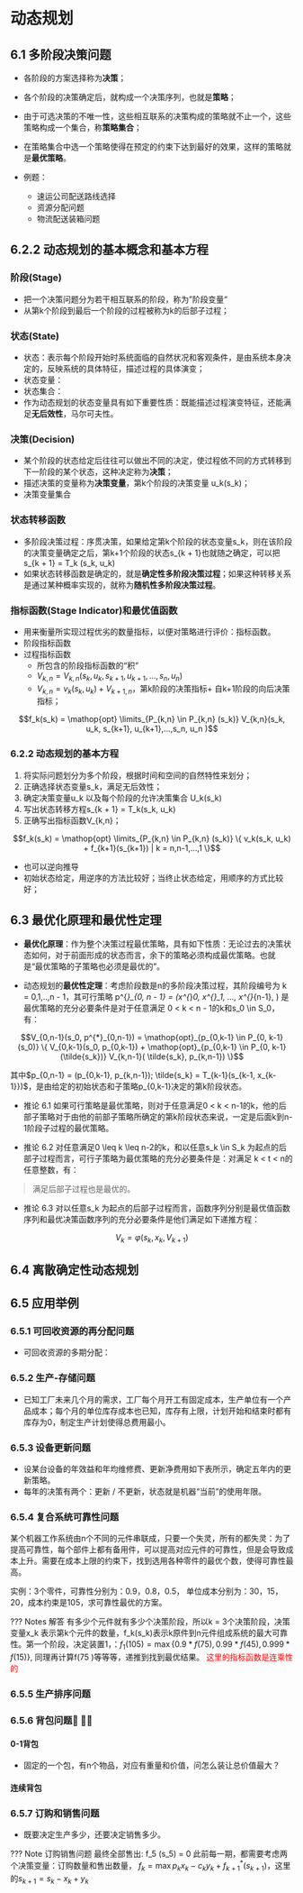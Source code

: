 # 动态规划

## 6.1 多阶段决策问题

- 各阶段的方案选择称为**决策**；
- 各个阶段的决策确定后，就构成一个决策序列，也就是**策略**；
- 由于可选决策的不唯一性，这些相互联系的决策构成的策略就不止一个，这些策略构成一个集合，称**策略集合**；
- 在策略集合中选一个策略使得在预定的约束下达到最好的效果，这样的策略就是**最优策略**。

- 例题：
    - 速运公司配送路线选择
    - 资源分配问题
    - 物流配送装箱问题

## 6.2.2 动态规划的基本概念和基本方程

### 阶段(Stage)
- 把一个决策问题分为若干相互联系的阶段，称为”阶段变量“
- 从第k个阶段到最后一个阶段的过程被称为k的后部子过程；

### 状态(State)
- 状态：表示每个阶段开始时系统面临的自然状况和客观条件，是由系统本身决定的，反映系统的具体特征，描述过程的具体演变；
- 状态变量：
- 状态集合：
- 作为动态规划的状态变量具有如下重要性质：既能描述过程演变特征，还能满足**无后效性**，马尔可夫性。  

### 决策(Decision)
- 某个阶段的状态给定后往往可以做出不同的决定，使过程依不同的方式转移到下一阶段的某个状态，这种决定称为**决策**； 
- 描述决策的变量称为**决策变量**，第k个阶段的决策变量 u_k(s_k)；
- 决策变量集合

### 状态转移函数
- 多阶段决策过程：序贯决策，如果给定第k个阶段的状态变量s_k，则在该阶段的决策变量确定之后，第k+1个阶段的状态s_{k + 1}也就随之确定，可以把s_{k + 1} = T_k (s_k, u_k)
- 如果状态转移函数是确定的，就是**确定性多阶段决策过程**；如果这种转移关系是通过某种概率实现的，就称为**随机性多阶段决策过程**。

### 指标函数(Stage Indicator)和最优值函数
- 用来衡量所实现过程优劣的数量指标，以便对策略进行评价：指标函数。
- 阶段指标函数
- 过程指标函数
    - 所包含的阶段指标函数的“积”
    - $V_{k, n} = V_{k,n}(s_k, u_k, s_{k+1}, u_{k+1},...,s_n, u_n)$
    - $V_{k,n} = v_k(s_k,u_k) + V_{k+1,n}$，第k阶段的决策指标+ 自k+1阶段的向后决策指标；

$$f_k(s_k) = \mathop{opt} \limits_{P_{k,n} \in P_{k,n} (s_k)} V_{k,n}(s_k, u_k, s_{k+1}, u_{k+1},...,s_n, u_n )$$ 

### 6.2.2 动态规划的基本方程

1. 将实际问题划分为多个阶段，根据时间和空间的自然特性来划分；
2. 正确选择状态变量s_k，满足无后效性；
3. 确定决策变量u_k 以及每个阶段的允许决策集合 U_k(s_k)
4. 写出状态转移方程s_{k + 1} = T_k(s_k, u_k)
5. 正确写出指标函数V_{k,n}；

$$f_k(s_k) = \mathop{opt} \limits_{P_{k,n} \in P_{k,n} (s_k)} \{ v_k(s_k, u_k) + f_{k+1}(s_{k+1}) | k = n,n-1,...,1 \}$$

- 也可以逆向推导
- 初始状态给定，用逆序的方法比较好；当终止状态给定，用顺序的方式比较好；

## 6.3 最优化原理和最优性定理

- **最优化原理**：作为整个决策过程最优策略，具有如下性质：无论过去的决策状态如何，对于前面形成的状态而言，余下的策略必须构成最优策略。也就是“最优策略的子策略也必须是最优的”。


- 动态规划的**最优性定理**：考虑阶段数是n的多阶段决策过程，其阶段编号为 k = 0,1,..,n - 1，其可行策略 p^{*}_{0, n - 1} = (x^{*}_0, x^{*}_1, ..., x^{*}_{n-1}, ) 是最优策略的充分必要条件是对于任意满足 0 < k < n - 1的k和s_0 \in S_0，有：

$$V_{0,n-1}(s_0, p^{*}_{0,n-1}) = \mathop{opt}_{p_{0,k-1} \in P_{0, k-1}(s_0)} \{ V_{0,k-1}(s_0, p_{0,k-1}) +  \mathop{opt}_{p_{0,k-1} \in P_{0, k-1}(\tilde{s_k})} V_{k,n-1}( \tilde{s_k}, p_{k,n-1}) \}$$

其中$p_{0,n-1} = (p_{0,k-1}, p_{k,n-1}); \tilde{s_k} = T_{k-1}(s_{k-1, x_{k-1}})$，是由给定的初始状态和子策略p_{0,k-1}决定的第k阶段状态。


- 推论 6.1 如果可行策略是最优策略，则对于任意满足0 < k < n-1的k，他的后部子策略对于由他的前部子策略所确定的第k阶段状态来说，一定是后面k到n-1阶段子过程的最优策略。

- 推论 6.2 对任意满足0 \leq k \leq n-2的k，和以任意s_k \in S_k 为起点的后部子过程而言，可行子策略为最优策略的充分必要条件是：对满足 k < t < n的任意整数，有：

$$$$

> 满足后部子过程也是最优的。

- 推论 6.3 对以任意s_k 为起点的后部子过程而言，函数序列分别是最优值函数序列和最优决策函数序列的充分必要条件是他们满足如下递推方程：

$$$$

$$V_k = \varphi (s_k, x_k, V_{k+1})$$

## 6.4 离散确定性动态规划

## 6.5 应用举例

### 6.5.1 可回收资源的再分配问题

- 可回收资源的多期分配：
### 6.5.2 生产-存储问题

- 已知工厂未来几个月的需求，工厂每个月开工有固定成本，生产单位有一个产品成本；每个月的单位库存成本也已知，库存有上限，计划开始和结束时都有库存为0，制定生产计划使得总费用最小。


### 6.5.3 设备更新问题

- 设某台设备的年效益和年均维修费、更新净费用如下表所示，确定五年内的更新策略。
- 每年的决策有两个：更新 / 不更新，状态就是机器“当前”的使用年限。

### 6.5.4 复合系统可靠性问题

某个机器工作系统由n个不同的元件串联成，只要一个失灵，所有的都失灵：为了提高可靠性，每个部件上都有备用件，可以提高对应元件的可靠性，但是会导致成本上升。需要在成本上限的约束下，找到选用各种零件的最优个数，使得可靠性最高。

实例：3个零件，可靠性分别为：0.9，0.8，0.5， 单位成本分别为：30，15，20，成本约束是105，求可靠性最优的方案。

??? Notes 解答
    有多少个元件就有多少个决策阶段，所以k = 3个决策阶段，决策变量x_k 表示第k个元件的数量，f_k(s_k)表示k原件到n元件组成系统的最大可靠性。第一个阶段，决定装置1，：$f_1(105) = \mathop{\max} \{ 0.9 * f(75), 0.99 * f(45) , 0.999 * f(15) \}$, 同理再计算f(75 )等等等，递推到找到最优结果。
    <font color = red>这里的指标函数是连乘性的</font>

### 6.5.5 生产排序问题

### 6.5.6 背包问题🎒 🌟🌟

#### 0-1背包

- 固定的一个包，有n个物品，对应有重量和价值，问怎么装让总价值最大？

#### 连续背包


### 6.5.7 订购和销售问题

- 既要决定生产多少，还要决定销售多少。

??? Note 订购销售问题
    最终全部售出: f_5 (s_5) = 0
    此前每一期，都需要考虑两个决策变量：订购数量和售出数量，
    $f_k = \mathop{\max} p_k x_k - c_k y_k + f^{*}_{k+1}(s_{k+1})$，这里的$s_{k+1} = s_k - x_k + y_k$